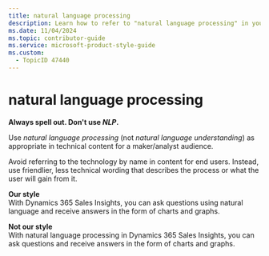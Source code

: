 ```yaml
---
title: natural language processing
description: Learn how to refer to "natural language processing" in your content.
ms.date: 11/04/2024
ms.topic: contributor-guide
ms.service: microsoft-product-style-guide
ms.custom:
  - TopicID 47440
---
```



# natural language processing

**Always spell out. Don't use *NLP*.**

Use *natural language processing* (not *natural language understanding*) as appropriate in technical content for a maker/analyst audience.

Avoid referring to the technology by name in content for end users. Instead, use friendlier, less technical wording that describes the process or what the user will gain from it.

**Our style**  
With Dynamics 365 Sales Insights, you can ask questions using natural language and receive answers in the form of charts and graphs.

**Not our style**  
With natural language processing in Dynamics 365 Sales Insights, you can ask questions and receive answers in the form of charts and graphs.

